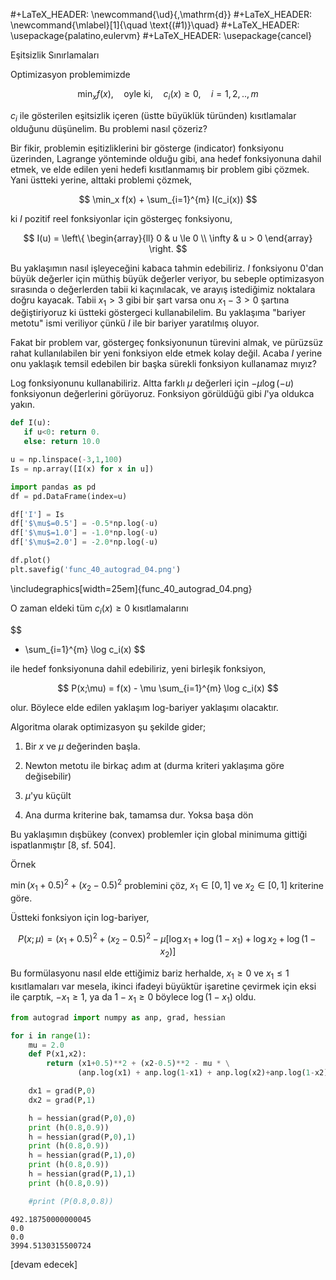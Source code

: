 #+LaTeX_HEADER: \newcommand{\ud}{\,\mathrm{d}}
#+LaTeX_HEADER: \newcommand{\mlabel}[1]{\quad \text{(#1)}\quad}
#+LaTeX_HEADER: \usepackage{palatino,eulervm}
#+LaTeX_HEADER: \usepackage{cancel}

Eşitsizlik Sınırlamaları 

Optimizasyon problemimizde 

$$
\min_x f(x), 
\quad 
\textrm{oyle ki}, 
\quad 
c_i(x) \ge 0, 
\quad i=1,2,..,m
$$

$c_i$ ile gösterilen eşitsizlik içeren (üstte büyüklük türünden)
kısıtlamalar olduğunu düşünelim. Bu problemi nasıl çözeriz?

Bir fikir, problemin eşitizliklerini bir gösterge (indicator)
fonksiyonu üzerinden, Lagrange yönteminde olduğu gibi, ana hedef
fonksiyonuna dahil etmek, ve elde edilen yeni hedefi kısıtlanmamış bir
problem gibi çözmek. Yani üstteki yerine, alttaki problemi çözmek,

$$
\min_x f(x) + \sum_{i=1}^{m} I(c_i(x))
$$

ki $I$ pozitif reel fonksiyonlar için göstergeç fonksiyonu,

$$
I(u) = 
\left\{ \begin{array}{ll}
0 & u \le 0 \\
\infty & u > 0
\end{array} \right.
$$

Bu yaklaşımın nasıl işleyeceğini kabaca tahmin edebiliriz. $I$
fonksiyonu 0'dan büyük değerler için müthiş büyük değerler veriyor, bu
sebeple optimizasyon sırasında o değerlerden tabii ki kaçınılacak, ve
arayış istediğimiz noktalara doğru kayacak. Tabii $x_1 > 3$ gibi bir
şart varsa onu $x_1 - 3 > 0$ şartına değiştiriyoruz ki üstteki
göstergeci kullanabilelim. Bu yaklaşıma "bariyer metotu" ismi
veriliyor çünkü $I$ ile bir bariyer yaratılmış oluyor.

Fakat bir problem var, göstergeç fonksiyonunun türevini almak, ve
pürüzsüz rahat kullanılabilen bir yeni fonksiyon elde etmek kolay
değil. Acaba $I$ yerine onu yaklaşık temsil edebilen bir başka sürekli
fonksiyon kullanamaz mıyız?

Log fonksiyonunu kullanabiliriz. Altta farklı $\mu$ değerleri için
$-\mu \log(-u)$ fonksiyonun değerlerini görüyoruz. Fonksiyon görüldüğü
gibi $I$'ya oldukca yakın.

```python
def I(u): 
   if u<0: return 0.
   else: return 10.0

u = np.linspace(-3,1,100)
Is = np.array([I(x) for x in u])

import pandas as pd
df = pd.DataFrame(index=u)

df['I'] = Is
df['$\mu$=0.5'] = -0.5*np.log(-u)
df['$\mu$=1.0'] = -1.0*np.log(-u)
df['$\mu$=2.0'] = -2.0*np.log(-u)

df.plot()
plt.savefig('func_40_autograd_04.png')
```

\includegraphics[width=25em]{func_40_autograd_04.png}

O zaman eldeki tüm $c_i(x) \ge 0$ kısıtlamalarını

$$
- \sum_{i=1}^{m} \log c_i(x)
$$

ile hedef fonksiyonuna dahil edebiliriz, yeni birleşik fonksiyon,

$$
P(x;\mu) = f(x) - \mu \sum_{i=1}^{m} \log c_i(x) 
$$

olur. Böylece elde edilen yaklaşım log-bariyer yaklaşımı olacaktır. 

Algoritma olarak optimizasyon şu şekilde gider;

1) Bir $x$ ve $\mu$ değerinden başla.

2) Newton metotu ile birkaç adım at (durma kriteri yaklaşıma göre değisebilir)

3) $\mu$'yu küçült

4) Ana durma kriterine bak, tamamsa dur. Yoksa başa dön

Bu yaklaşımın dışbükey (convex) problemler için global minimuma
gittiği ispatlanmıştır [8, sf. 504].

Örnek

$\min (x_1 + 0.5)^2 + (x_2 - 0.5)^2$ problemini çöz, $x_1 \in [0,1]$ ve $x_2 \in
[0,1]$ kriterine göre.

Üstteki fonksiyon için log-bariyer,

$$
P(x;\mu) = (x_1 + 0.5)^2 + (x_2-0.5)^2 -
\mu 
\big[
\log x_1 + \log (1-x_1) + \log x_2 + \log (1-x_2)
\big]
$$

Bu formülasyonu nasıl elde ettiğimiz bariz herhalde, $x_1 \ge 0$ ve
$x_1 \le 1$ kısıtlamaları var mesela, ikinci ifadeyi büyüktür
işaretine çevirmek için eksi ile çarptık, $-x_1 \ge 1$, ya da $1-x_1
\ge 0$
böylece $\log(1-x_1)$ oldu.


```python
from autograd import numpy as anp, grad, hessian

for i in range(1):
    mu = 2.0
    def P(x1,x2):
        return (x1+0.5)**2 + (x2-0.5)**2 - mu * \
               (anp.log(x1) + anp.log(1-x1) + anp.log(x2)+anp.log(1-x2))

    dx1 = grad(P,0)
    dx2 = grad(P,1)

    h = hessian(grad(P,0),0)
    print (h(0.8,0.9))
    h = hessian(grad(P,0),1)
    print (h(0.8,0.9))
    h = hessian(grad(P,1),0)
    print (h(0.8,0.9))
    h = hessian(grad(P,1),1)
    print (h(0.8,0.9))

    #print (P(0.8,0.8))    
```

```text
492.18750000000045
0.0
0.0
3994.5130315500724
```














[devam edecek]















































